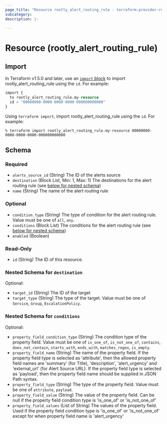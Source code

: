 ```yaml
---
page_title: "Resource rootly_alert_routing_rule - terraform-provider-rootly"
subcategory:
description: |-
    
---
```


# Resource (rootly_alert_routing_rule)





## Import

In Terraform v1.5.0 and later, use an [`import` block](https://developer.hashicorp.com/terraform/language/import) to import rootly_alert_routing_rule using the `id`. For example:

```terraform
import {
  to rootly_alert_routing_rule.my-resource
  id = "00000000-0000-0000-0000-000000000000"
}
```

Using `terraform import`, import rootly_alert_routing_rule using the `id`. For example:

```console
% terraform import rootly_alert_routing_rule.my-resource 00000000-0000-0000-0000-000000000000
```

<!-- schema generated by tfplugindocs -->
## Schema

### Required

- `alerts_source_id` (String) The ID of the alerts source
- `destination` (Block List, Min: 1, Max: 1) The destinations for the alert routing rule (see [below for nested schema](#nestedblock--destination))
- `name` (String) The name of the alert routing rule

### Optional

- `condition_type` (String) The type of condition for the alert routing rule. Value must be one of `all`, `any`.
- `conditions` (Block List) The conditions for the alert routing rule (see [below for nested schema](#nestedblock--conditions))
- `enabled` (Boolean)

### Read-Only

- `id` (String) The ID of this resource.

<a id="nestedblock--destination"></a>
### Nested Schema for `destination`

Optional:

- `target_id` (String) The ID of the target
- `target_type` (String) The type of the target. Value must be one of `Service`, `Group`, `EscalationPolicy`.


<a id="nestedblock--conditions"></a>
### Nested Schema for `conditions`

Optional:

- `property_field_condition_type` (String) The condition type of the property field. Value must be one of `is_one_of`, `is_not_one_of`, `contains`, `does_not_contain`, `starts_with`, `ends_with`, `matches_regex`, `is_empty`.
- `property_field_name` (String) The name of the property field. If the property field type is selected as 'attribute', then the allowed property field names are 'summary' (for Title), 'description', 'alert_urgency' and 'external_url' (for Alert Source URL). If the property field type is selected as 'payload', then the property field name should be supplied in JSON Path syntax.
- `property_field_type` (String) The type of the property field. Value must be one of `attribute`, `payload`.
- `property_field_value` (String) The value of the property field. Can be null if the property field condition type is 'is_one_of' or 'is_not_one_of'
- `property_field_values` (List of String) The values of the property field. Used if the property field condition type is 'is_one_of' or 'is_not_one_of' except for when property field name is 'alert_urgency'
